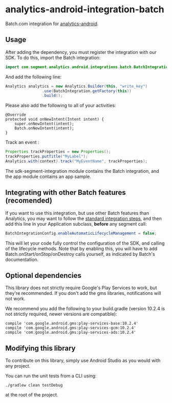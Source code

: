analytics-android-integration-batch
======================================

Batch.com integration for [analytics-android](https://github.com/segmentio/analytics-android).

## Usage

After adding the dependency, you must register the integration with our SDK. To do this, import the Batch integration:


```java
import com.segment.analytics.android.integrations.batch.BatchIntegration;
```

And add the following line:

```java
Analytics analytics = new Analytics.Builder(this, "write_key")
                .use(BatchIntegration.getFactory(this))
                .build();
```

Please also add the following to all of your activities:

```
@Override
protected void onNewIntent(Intent intent) {
    super.onNewIntent(intent);
    Batch.onNewIntent(intent);
}
```

Track an event :

```java
Properties trackProperties = new Properties();
trackProperties.putTitle("MyLabel");
Analytics.with(context).track("MyEventName", trackProperties);
```

The sdk-segment-integration module contains the Batch integration, and the app module contains an app sample.

## Integrating with other Batch features (recomended)

If you want to use this integration, but use other Batch features than Analytics, you may want to follow the [standard integration steps](https://batch.com/doc/android/sdk-integration/initial-setup.html), and then add this line in your Application subclass, **before** any segment call:

```java
BatchIntegrationConfig.enableAutomaticLifecycleManagement = false;
```

This will let your code fully control the configuration of the SDK, and calling of the lifecycle methods. Note that by enabling this, you will have to add Batch.onStart/onStop/onDestroy calls yourself, as indicated by Batch's documentation.

## Optional dependencies

This library does not strictly require Google's Play Services to work, but they're recommended. If you don't add the gms libraries, notifications will not work.  

We recommend you add the following to your build.gradle (version 10.2.4 is not strictly required, newer versions are compatible):  

```
compile 'com.google.android.gms:play-services-base:10.2.4'
compile 'com.google.android.gms:play-services-gcm:10.2.4'
compile 'com.google.android.gms:play-services-ads:10.2.4'
```

## Modifying this library

To contribute on this library, simply use Android Studio as you would with any project.

You can run the unit tests from a CLI using:  
```
./gradlew clean testDebug
``` 
at the root of the project.